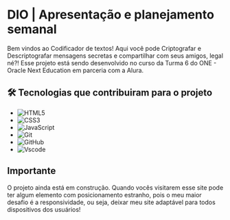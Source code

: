 # DIO | Apresentação e planejamento semanal

Bem vindos ao Codificador de textos! Aqui você pode Criptografar e Descriptografar mensagens secretas e compartilhar com seus amigos, legal né?!
Esse projeto está sendo desenvolvido no curso da Turma 6 do ONE - Oracle Next Education em parceria com a Alura. 


## 🛠 Tecnologias que contribuiram para o projeto
- ![HTML5](https://img.shields.io/badge/HTML5-E34F26?style=for-the-badge&logo=html5&logoColor=white) 
- ![CSS3](https://img.shields.io/badge/CSS3-1572B6?style=for-the-badge&logo=css3&logoColor=white)
- ![JavaScript](https://img.shields.io/badge/JavaScript-F7DF1E?style=for-the-badge&logo=javascript&logoColor=black)
- ![Git](https://img.shields.io/badge/GIT-E44C30?style=for-the-badge&logo=git&logoColor=white) 
- ![GitHub](https://img.shields.io/badge/GitHub-100000?style=for-the-badge&logo=github&logoColor=white)
- ![Vscode](https://img.shields.io/badge/Vscode-007ACC?style=for-the-badge&logo=visual-studio-code&logoColor=white)


##  Importante

O projeto ainda está em construção. Quando vocês visitarem esse site pode ter algum elemento com posicionamento estranho, pois o meu maior desafio é a responsividade, ou seja, deixar meu site adaptável para todos dispositivos dos usuários!
